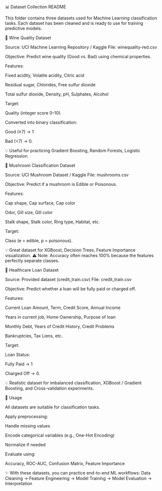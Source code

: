 📊 Dataset Collection README

This folder contains three datasets used for Machine Learning classification tasks.
Each dataset has been cleaned and is ready to use for training predictive models.


🍷 Wine Quality Dataset

Source: UCI Machine Learning Repository / Kaggle
File: winequality-red.csv

Objective: Predict wine quality (Good vs. Bad) using chemical properties.

Features:

Fixed acidity, Volatile acidity, Citric acid

Residual sugar, Chlorides, Free sulfur dioxide

Total sulfur dioxide, Density, pH, Sulphates, Alcohol

Target:

Quality (integer score 0–10).

Converted into binary classification:

Good (≥7) → 1

Bad (<7) → 0.

💡 Useful for practicing Gradient Boosting, Random Forests, Logistic Regression.


🍄 Mushroom Classification Dataset

Source: UCI Mushroom Dataset / Kaggle
File: mushrooms.csv

Objective: Predict if a mushroom is Edible or Poisonous.

Features:

Cap shape, Cap surface, Cap color

Odor, Gill size, Gill color

Stalk shape, Stalk color, Ring type, Habitat, etc.

Target:

Class (e = edible, p = poisonous).

💡 Great dataset for XGBoost, Decision Trees, Feature Importance visualization.
⚠️ Note: Accuracy often reaches 100% because the features perfectly separate classes.



🏥 Healthcare Loan Dataset

Source: Provided dataset (credit_train.csv)
File: credit_train.csv

Objective: Predict whether a loan will be fully paid or charged off.

Features:

Current Loan Amount, Term, Credit Score, Annual Income

Years in current job, Home Ownership, Purpose of loan

Monthly Debt, Years of Credit History, Credit Problems

Bankruptcies, Tax Liens, etc.

Target:

Loan Status:

Fully Paid → 1

Charged Off → 0.

💡 Realistic dataset for imbalanced classification, XGBoost / Gradient Boosting, and Cross-validation experiments.



🚀 Usage

All datasets are suitable for classification tasks.

Apply preprocessing:

Handle missing values

Encode categorical variables (e.g., One-Hot Encoding)

Normalize if needed

Evaluate using:

Accuracy, ROC-AUC, Confusion Matrix, Feature Importance



✨ With these datasets, you can practice end-to-end ML workflows:
Data Cleaning → Feature Engineering → Model Training → Model Evaluation → Interpretation
